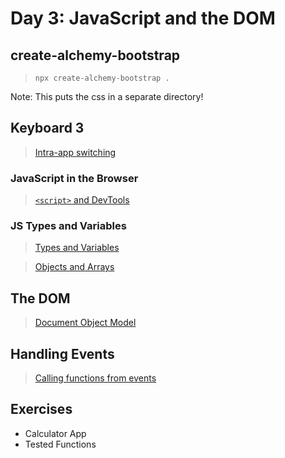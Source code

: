 Day 3: JavaScript and the DOM
===

## create-alchemy-bootstrap

> `npx create-alchemy-bootstrap .`

Note: This puts the css in a separate directory!

## Keyboard 3

> [Intra-app switching](./notes/keyboard.md)

### JavaScript in the Browser

> [`<script>` and DevTools](./notes/script.md)

### JS Types and Variables

> [Types and Variables](./notes/types-vars.md)

> [Objects and Arrays](./notes/objects-and-arrays.md)

## The DOM

> [Document Object Model](./notes/dom.md)

## Handling Events

> [Calling functions from events](./notes/handling-events.md)

## Exercises

- Calculator App
- Tested Functions
